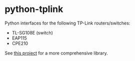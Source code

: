 # python-tplink
Python interfaces for the following TP-Link routers/switches:
* TL-SG108E (switch)
* EAP115
* CPE210

See [this project](https://github.com/AlexandrErohin/TP-Link-Archer-C6U) for a more comprehensive library.
